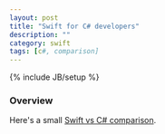 ```yaml
---
layout: post
title: "Swift for C# developers"
description: ""
category: swift
tags: [c#, comparison]
---
```

{% include JB/setup %}

<!-- Overview -->
<h3>Overview</h3>

Here's a small [Swift vs C# comparison](http://swiftcomparsion.qiniudn.com/).